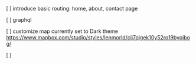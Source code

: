 [ ] introduce basic routing: home, about, contact page

[ ] graphql

[ ] customize map
  currently set to Dark theme
  https://www.mapbox.com/studio/styles/lenmorld/cji7qigek10y52ro19byoibog/

[ ]
